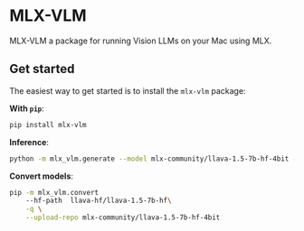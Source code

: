 # MLX-VLM

MLX-VLM a package for running Vision LLMs on your Mac using MLX.


## Get started

The easiest way to get started is to install the `mlx-vlm` package:

**With `pip`**:

```sh
pip install mlx-vlm
```

**Inference**:

```sh
python -m mlx_vlm.generate --model mlx-community/llava-1.5-7b-hf-4bit --max-tokens 10 --temp 0.0
```

**Convert models**:

```sh
pip -m mlx_vlm.convert
    --hf-path  llava-hf/llava-1.5-7b-hf\
    -q \
    --upload-repo mlx-community/llava-1.5-7b-hf-4bit
```